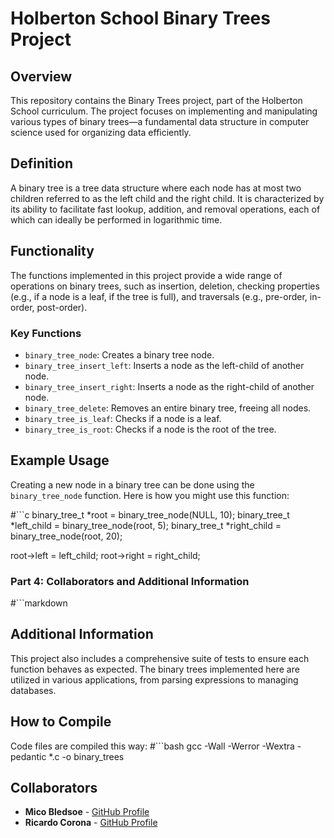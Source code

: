 # Holberton School Binary Trees Project

## Overview

This repository contains the Binary Trees project, part of the Holberton School curriculum. The project focuses on implementing and manipulating various types of binary trees—a fundamental data structure in computer science used for organizing data efficiently.

## Definition

A binary tree is a tree data structure where each node has at most two children referred to as the left child and the right child. It is characterized by its ability to facilitate fast lookup, addition, and removal operations, each of which can ideally be performed in logarithmic time.

## Functionality

The functions implemented in this project provide a wide range of operations on binary trees, such as insertion, deletion, checking properties (e.g., if a node is a leaf, if the tree is full), and traversals (e.g., pre-order, in-order, post-order).

### Key Functions

- `binary_tree_node`: Creates a binary tree node.
- `binary_tree_insert_left`: Inserts a node as the left-child of another node.
- `binary_tree_insert_right`: Inserts a node as the right-child of another node.
- `binary_tree_delete`: Removes an entire binary tree, freeing all nodes.
- `binary_tree_is_leaf`: Checks if a node is a leaf.
- `binary_tree_is_root`: Checks if a node is the root of the tree.

## Example Usage

Creating a new node in a binary tree can be done using the `binary_tree_node` function. Here is how you might use this function:

#```c
binary_tree_t *root = binary_tree_node(NULL, 10);
binary_tree_t *left_child = binary_tree_node(root, 5);
binary_tree_t *right_child = binary_tree_node(root, 20);

root->left = left_child;
root->right = right_child;


### Part 4: Collaborators and Additional Information
#```markdown

## Additional Information

This project also includes a comprehensive suite of tests to ensure each function behaves as expected. The binary trees implemented here are utilized in various applications, from parsing expressions to managing databases.

## How to Compile

Code files are compiled this way:
#```bash
gcc -Wall -Werror -Wextra -pedantic *.c -o binary_trees

## Collaborators

- **Mico Bledsoe** - [GitHub Profile](https://github.com/MicoBledsoe)
- **Ricardo Corona** - [GitHub Profile](https://github.com/LW068)
